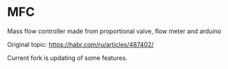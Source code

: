 # MFC
Mass flow controller made from proportional valve, flow meter and arduino

Original topic: https://habr.com/ru/articles/487402/

Current fork is updating of some features.
